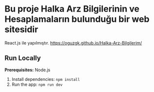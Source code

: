 

# Bu proje Halka Arz Bilgilerinin ve Hesaplamaların bulunduğu bir web sitesidir

React.js ile yapılmıştır.
https://oguzgk.github.io/Halka-Arz-Bilgilerim/


## Run Locally

**Prerequisites:**  Node.js


1. Install dependencies:
   `npm install`
2. Run the app:
   `npm run dev`
